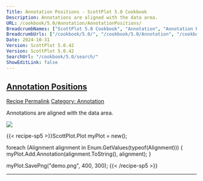 ```yaml
---
Title: Annotation Positions - ScottPlot 5.0 Cookbook
Description: Annotations are aligned with the data area.
URL: /cookbook/5.0/Annotation/AnnotationPositions/
BreadcrumbNames: ["ScottPlot 5.0 Cookbook", "Annotation", "Annotation Positions"]
BreadcrumbUrls: ["/cookbook/5.0/", "/cookbook/5.0/Annotation", "/cookbook/5.0/Annotation/AnnotationPositions"]
Date: 2024-10-31
Version: ScottPlot 5.0.42
Version: ScottPlot 5.0.42
SearchUrl: "/cookbook/5.0/search/"
ShowEditLink: false
---
```



<h2 style='border-bottom: 0;'><a href='/cookbook/5.0/Annotation/AnnotationPositions'>Annotation Positions</a></h2>

<div class="d-flex mb-2">
<a class="btn btn-sm btn-primary me-1" href="/cookbook/5.0/Annotation/AnnotationPositions">Recipe Permalink</a>
<a class="btn btn-sm btn-success me-1" href="/cookbook/5.0/Annotation">Category: Annotation</a>
</div>

Annotations are aligned with the data area.

[![](/cookbook/5.0/images/AnnotationPositions.png?241031194635)](/cookbook/5.0/images/AnnotationPositions.png?241031194635)

{{< recipe-sp5 >}}ScottPlot.Plot myPlot = new();

foreach (Alignment alignment in Enum.GetValues(typeof(Alignment)))
{
    myPlot.Add.Annotation(alignment.ToString(), alignment);
}

myPlot.SavePng("demo.png", 400, 300);
{{< /recipe-sp5 >}}

<hr class='my-5 invisible'>


